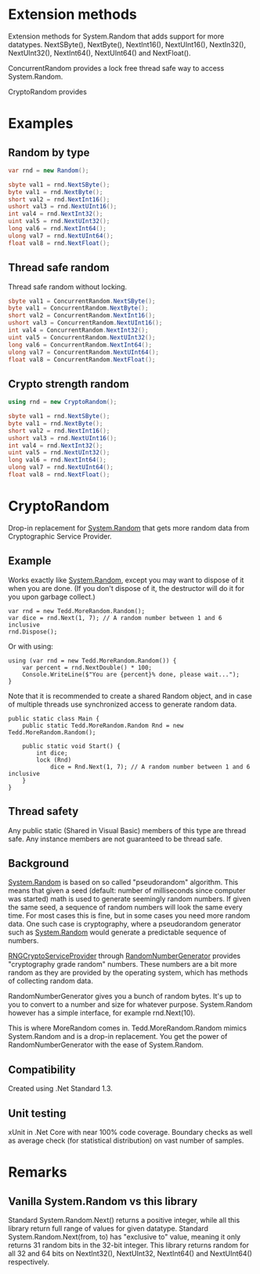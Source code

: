 # Extension methods
Extension methods for System.Random that adds support for more datatypes.
NextSByte(), NextByte(), NextInt16(), NextUInt16(), NextIn32(), NextUInt32(), NextInt64(), NextUInt64() and NextFloat().

ConcurrentRandom provides a lock free thread safe way to access System.Random.

CryptoRandom provides 

# Examples

## Random by type
```csharp
var rnd = new Random();

sbyte val1 = rnd.NextSByte();
byte val1 = rnd.NextByte();
short val2 = rnd.NextInt16();
ushort val3 = rnd.NextUInt16();
int val4 = rnd.NextInt32();
uint val5 = rnd.NextUInt32();
long val6 = rnd.NextInt64();
ulong val7 = rnd.NextUInt64();
float val8 = rnd.NextFloat();
```

## Thread safe random
Thread safe random without locking.
```csharp
sbyte val1 = ConcurrentRandom.NextSByte();
byte val1 = ConcurrentRandom.NextByte();
short val2 = ConcurrentRandom.NextInt16();
ushort val3 = ConcurrentRandom.NextUInt16();
int val4 = ConcurrentRandom.NextInt32();
uint val5 = ConcurrentRandom.NextUInt32();
long val6 = ConcurrentRandom.NextInt64();
ulong val7 = ConcurrentRandom.NextUInt64();
float val8 = ConcurrentRandom.NextFloat();
```

## Crypto strength random
```csharp
using rnd = new CryptoRandom();

sbyte val1 = rnd.NextSByte();
byte val1 = rnd.NextByte();
short val2 = rnd.NextInt16();
ushort val3 = rnd.NextUInt16();
int val4 = rnd.NextInt32();
uint val5 = rnd.NextUInt32();
long val6 = rnd.NextInt64();
ulong val7 = rnd.NextUInt64();
float val8 = rnd.NextFloat();
```

# CryptoRandom
Drop-in replacement for [System.Random](https://msdn.microsoft.com/en-us/library/system.random(v=vs.110).aspx) that gets more random data from Cryptographic Service Provider.

## Example
Works exactly like [System.Random](https://msdn.microsoft.com/en-us/library/system.random(v=vs.110).aspx), except you may want to dispose of it when you are done.
(If you don't dispose of it, the destructor will do it for you upon garbage collect.)

	var rnd = new Tedd.MoreRandom.Random();
	var dice = rnd.Next(1, 7); // A random number between 1 and 6 inclusive
	rnd.Dispose();

Or with using:

	using (var rnd = new Tedd.MoreRandom.Random()) {
		var percent = rnd.NextDouble() * 100;
		Console.WriteLine($"You are {percent}% done, please wait...");
	}

Note that it is recommended to create a shared Random object, and in case of multiple threads use synchronized access to generate random data.

	public static class Main {
		public static Tedd.MoreRandom.Random Rnd = new Tedd.MoreRandom.Random();

		public static void Start() {
			int dice;
			lock (Rnd)
				dice = Rnd.Next(1, 7); // A random number between 1 and 6 inclusive
		}
	}


## Thread safety
Any public static (Shared in Visual Basic) members of this type are thread safe. Any instance members are not guaranteed to be thread safe.

## Background
[System.Random](https://msdn.microsoft.com/en-us/library/system.random(v=vs.110).aspx) is based on so called "pseudorandom" algorithm. This means that given a seed (default: number of milliseconds since computer was started) math is used to generate seemingly random numbers. If given the same seed, a sequence of random numbers will look the same every time. For most cases this is fine, but in some cases you need more random data. One such case is cryptography, where a pseudorandom generator such as [System.Random](https://msdn.microsoft.com/en-us/library/system.random(v=vs.110).aspx) would generate a predictable sequence of numbers.

[RNGCryptoServiceProvider](https://msdn.microsoft.com/en-us/library/system.security.cryptography.rngcryptoserviceprovider(v=vs.110).aspx) through [RandomNumberGenerator](https://msdn.microsoft.com/en-us/library/system.security.cryptography.randomnumbergenerator(v=vs.110).aspx) provides "cryptography grade random" numbers. These numbers are a bit more random as they are provided by the operating system, which has methods of collecting random data.

RandomNumberGenerator gives you a bunch of random bytes. It's up to you to convert to a number and size for whatever purpose. System.Random however has a simple interface, for example rnd.Next(10).

This is where MoreRandom comes in. Tedd.MoreRandom.Random mimics System.Random and is a drop-in replacement. You get the power of RandomNumberGenerator with the ease of System.Random.

## Compatibility
Created using .Net Standard 1.3.

## Unit testing
xUnit in .Net Core with near 100% code coverage. Boundary checks as well as average check (for statistical distribution) on vast number of samples.

# Remarks
## Vanilla System.Random vs this library
Standard System.Random.Next() returns a positive integer, while all this library return full range of values for given datatype.
Standard System.Random.Next(from, to) has "exclusive to" value, meaning it only returns 31 random bits in the 32-bit integer. This library returns random for all 32 and 64 bits on NextInt32(), NextUInt32, NextInt64() and NextUInt64() respectively.